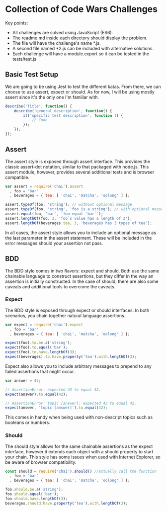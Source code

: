 # Collection of Code Wars Challenges

Key points:

- All challenges are solved using JavaScript (ES6).
- The readme.md inside each directory should display the problem.
- The file will have the challenge's name *.js.
- A second file named *2.js can be included with alternative solutions.
- Each challenge will have a module.export so it can be tested in the tests/test.js

## Basic Test Setup

We are going to be using Jest to test the different katas.
From there, we can choose to use assert, expect or should.
As for now, I will be using mostly assert since it's the only one I'm familiar with.

```javascript
describe('Title', function() {
    describe('general description', function() {
        it('specific test description', function () {
            // Code
        });
    });
});
```

## Assert

The assert style is exposed through assert interface. This provides the classic assert-dot notation, similar to that packaged with node.js. This assert module, however, provides several additional tests and is browser compatible.

```javascript
var assert = require('chai').assert
  , foo = 'bar'
  , beverages = { tea: [ 'chai', 'matcha', 'oolong' ] };

assert.typeOf(foo, 'string'); // without optional message
assert.typeOf(foo, 'string', 'foo is a string'); // with optional message
assert.equal(foo, 'bar', 'foo equal `bar`');
assert.lengthOf(foo, 3, 'foo`s value has a length of 3');
assert.lengthOf(beverages.tea, 3, 'beverages has 3 types of tea');
```

In all cases, the assert style allows you to include an optional message as the last parameter in the assert statement. These will be included in the error messages should your assertion not pass.

## BDD

The BDD style comes in two flavors: expect and should. Both use the same chainable language to construct assertions, but they differ in the way an assertion is initially constructed. In the case of should, there are also some caveats and additional tools to overcome the caveats.

### Expect

The BDD style is exposed through expect or should interfaces. In both scenarios, you chain together natural language assertions.

```javascript
var expect = require('chai').expect
  , foo = 'bar'
  , beverages = { tea: [ 'chai', 'matcha', 'oolong' ] };

expect(foo).to.be.a('string');
expect(foo).to.equal('bar');
expect(foo).to.have.lengthOf(3);
expect(beverages).to.have.property('tea').with.lengthOf(3);
```

Expect also allows you to include arbitrary messages to prepend to any failed assertions that might occur.

```javascript
var answer = 43;

// AssertionError: expected 43 to equal 42.
expect(answer).to.equal(42);

// AssertionError: topic [answer]: expected 43 to equal 42.
expect(answer, 'topic [answer]').to.equal(42);
```

This comes in handy when being used with non-descript topics such as booleans or numbers.

### Should

The should style allows for the same chainable assertions as the expect interface, however it extends each object with a should property to start your chain. This style has some issues when used with Internet Explorer, so be aware of browser compatibility.

```javascript
const should = require('chai').should() //actually call the function
  , foo = 'bar'
  , beverages = { tea: [ 'chai', 'matcha', 'oolong' ] };

foo.should.be.a('string');
foo.should.equal('bar');
foo.should.have.lengthOf(3);
beverages.should.have.property('tea').with.lengthOf(3);
```

